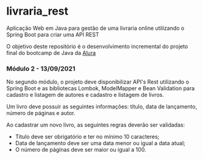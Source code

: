 # livraria_rest
Aplicação Web em Java para gestão de uma livraria online utilizando o Spring Boot para criar uma API REST


O objetivo deste repositório é o desenvolvimento incremental do projeto final do bootcamp de Java da [Alura](https://www.alura.com.br/bootcamp/back-end-java/matriculas-abertas)

### Módulo 2 - 13/09/2021

No segundo módulo, o projeto deve disponibilizar API's Rest utilizando o Spring Boot e as bibliotecas Lombok, ModelMapper e Bean Validation para cadastro e listagem de autores e cadastro e listagem de livros.

Um livro deve possuir as seguintes informações: título, data de lançamento, número de páginas e autor.

Ao cadastrar um novo livro, as seguintes regras deverão ser validadas:

- Título deve ser obrigatório e ter no mínimo 10 caracteres;
- Data de lançamento deve ser uma data menor ou igual a data atual;
- O número de páginas deve ser maior ou igual a 100.
